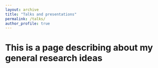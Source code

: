 ```yaml
---
layout: archive
title: "Talks and presentations"
permalink: /talks/
author_profile: true
---
```


# This is a page describing about my general research ideas 
